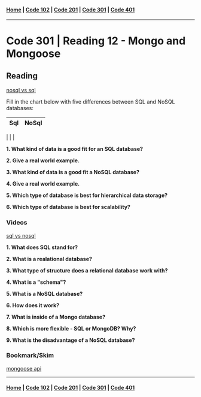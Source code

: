 #### [Home](../README.md) | [Code 102](../102main.md) | [Code 201](../201main.md) | [Code 301](../301main.md) | [Code 401](../401main.md)
***
# Code 301 | Reading 12 - Mongo and Mongoose
## Reading
[nosql vs sql](https://www.thegeekstuff.com/2014/01/sql-vs-nosql-db/?utm_source=tuicool)

Fill in the chart below with five differences between SQL and NoSQL databases:

 Sql | NoSql
 --- | ---
 | 
 | 
 | 

**1. What kind of data is a good fit for an SQL database?**

**2. Give a real world example.**

**3. What kind of data is a good fit a NoSQL database?**

**4. Give a real world example.**

**5. Which type of database is best for hierarchical data storage?**

**6. Which type of database is best for scalability?**

### Videos
[sql vs nosql](https://www.youtube.com/watch?v=ZS_kXvOeQ5Y)

**1. What does SQL stand for?**

**2. What is a realational database?**

**3. What type of structure does a relational database work with?**

**4. What is a "schema"?**

**5. What is a NoSQL database?**

**6. How does it work?**

**7. What is inside of a Mongo database?**

**8. Which is more flexible - SQL or MongoDB? Why?**

**9. What is the disadvantage of a NoSQL database?**

### Bookmark/Skim
[mongoose api](https://mongoosejs.com/docs/api.html#Model)

***
#### [Home](../README.md) | [Code 102](../102main.md) | [Code 201](../201main.md) | [Code 301](../301main.md) | [Code 401](../401main.md)